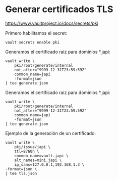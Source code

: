 # Generar certificados TLS

https://www.vaultproject.io/docs/secrets/pki

Primero habilitamos el secret:

    vault secrets enable pki

Generamos el certificado raiz para dominios *.japi:

    vault write \
        pki/root/generate/internal
        not_after="9999-12-31T23:59:59Z"
        common_name=japi
        -format=json
    | tee generate.json

Generamos el certificado raiz para dominios *.japi:

    vault write \
        pki/root/generate/internal
        not_after="9999-12-31T23:59:59Z"
        common_name=japi
        -format=json
    | tee generate.json

Ejemplo de la generación de un certificado:

    vault write \
        pki/issue/japi \
        ttl=8760h \
        common_name=vault.japi \
        alt_names=mini.japi \
        ip_sans=127.0.0.1,192.168.1.3 \
    -format=json \
    | tee tls.json
